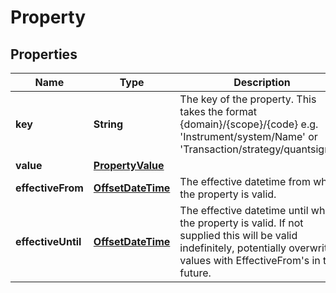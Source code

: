

# Property

## Properties

Name | Type | Description | Notes
------------ | ------------- | ------------- | -------------
**key** | **String** | The key of the property. This takes the format {domain}/{scope}/{code} e.g. &#39;Instrument/system/Name&#39; or &#39;Transaction/strategy/quantsignal&#39;. | 
**value** | [**PropertyValue**](PropertyValue.md) |  | 
**effectiveFrom** | [**OffsetDateTime**](OffsetDateTime.md) | The effective datetime from which the property is valid. |  [optional]
**effectiveUntil** | [**OffsetDateTime**](OffsetDateTime.md) | The effective datetime until which the property is valid. If not supplied this will be valid indefinitely, potentially overwriting values with EffectiveFrom&#39;s in the future. |  [optional]



